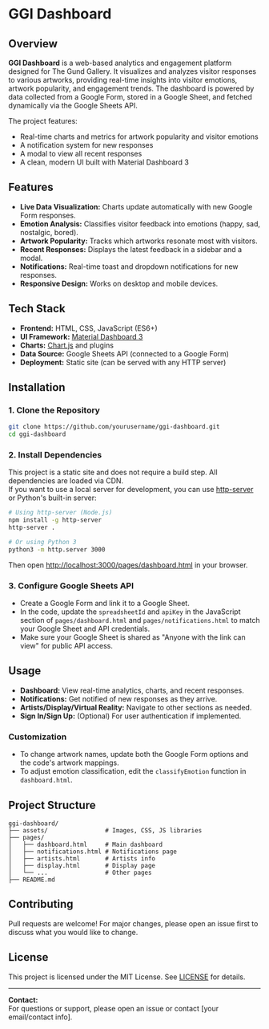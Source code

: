 # GGI Dashboard

## Overview

**GGI Dashboard** is a web-based analytics and engagement platform designed for The Gund Gallery. It visualizes and analyzes visitor responses to various artworks, providing real-time insights into visitor emotions, artwork popularity, and engagement trends. The dashboard is powered by data collected from a Google Form, stored in a Google Sheet, and fetched dynamically via the Google Sheets API.

The project features:
- Real-time charts and metrics for artwork popularity and visitor emotions
- A notification system for new responses
- A modal to view all recent responses
- A clean, modern UI built with Material Dashboard 3

## Features

- **Live Data Visualization:** Charts update automatically with new Google Form responses.
- **Emotion Analysis:** Classifies visitor feedback into emotions (happy, sad, nostalgic, bored).
- **Artwork Popularity:** Tracks which artworks resonate most with visitors.
- **Recent Responses:** Displays the latest feedback in a sidebar and a modal.
- **Notifications:** Real-time toast and dropdown notifications for new responses.
- **Responsive Design:** Works on desktop and mobile devices.

## Tech Stack

- **Frontend:** HTML, CSS, JavaScript (ES6+)
- **UI Framework:** [Material Dashboard 3](https://www.creative-tim.com/product/material-dashboard)
- **Charts:** [Chart.js](https://www.chartjs.org/) and plugins
- **Data Source:** Google Sheets API (connected to a Google Form)
- **Deployment:** Static site (can be served with any HTTP server)

## Installation

### 1. Clone the Repository

```bash
git clone https://github.com/yourusername/ggi-dashboard.git
cd ggi-dashboard
```

### 2. Install Dependencies

This project is a static site and does not require a build step. All dependencies are loaded via CDN.  
If you want to use a local server for development, you can use [http-server](https://www.npmjs.com/package/http-server) or Python's built-in server:

```bash
# Using http-server (Node.js)
npm install -g http-server
http-server .

# Or using Python 3
python3 -m http.server 3000
```

Then open [http://localhost:3000/pages/dashboard.html](http://localhost:3000/pages/dashboard.html) in your browser.

### 3. Configure Google Sheets API

- Create a Google Form and link it to a Google Sheet.
- In the code, update the `spreadsheetId` and `apiKey` in the JavaScript section of `pages/dashboard.html` and `pages/notifications.html` to match your Google Sheet and API credentials.
- Make sure your Google Sheet is shared as "Anyone with the link can view" for public API access.

## Usage

- **Dashboard:** View real-time analytics, charts, and recent responses.
- **Notifications:** Get notified of new responses as they arrive.
- **Artists/Display/Virtual Reality:** Navigate to other sections as needed.
- **Sign In/Sign Up:** (Optional) For user authentication if implemented.

### Customization

- To change artwork names, update both the Google Form options and the code's artwork mappings.
- To adjust emotion classification, edit the `classifyEmotion` function in `dashboard.html`.

## Project Structure

```
ggi-dashboard/
├── assets/                # Images, CSS, JS libraries
├── pages/
│   ├── dashboard.html     # Main dashboard
│   ├── notifications.html # Notifications page
│   ├── artists.html       # Artists info
│   ├── display.html       # Display page
│   └── ...                # Other pages
├── README.md
```

## Contributing

Pull requests are welcome! For major changes, please open an issue first to discuss what you would like to change.

## License

This project is licensed under the MIT License. See [LICENSE](LICENSE) for details.

---

**Contact:**  
For questions or support, please open an issue or contact [your email/contact info].
